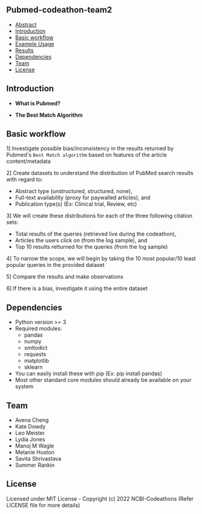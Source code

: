 ## Pubmed-codeathon-team2

- [Abstract](#Abstract)
- [Introduction](#Introduction)
- [Basic workflow](#Basic-workflow)
- [Example Usage](#Example-Usage)
- [Results](#Results)
- [Dependencies](#Dependencies)
- [Team](#Team)
- [License](#License)

## Introduction

- **What is Pubmed?**

- **The Best Match Algorithm**

## Basic workflow

1] Investigate possible bias/inconsistency in the results returned by Pubmed's `Best Match algorithm` based on features of the article content/metadata

2] Create datasets to understand the distribution of PubMed search results with regard to:
* Abstract type (unstructured, structured, none), 
* Full-text availability (proxy for paywalled articles), and 
* Publication type(s) (Ex: Clinical trial, Review, etc)

3] We will create these distributions for each of the three following citation sets: 
* Total results of the queries (retrieved live during the codeathon), 
* Articles the users click on (from the log sample), and 
* Top 10 results retturned for the queries (from the log sample)

4] To narrow the scope, we will begin by taking the 10 most popular/10 least popular queries in the provided dataset

5] Compare the results and make observations

6] If there is a bias, investigate it using the entire dataset

## Dependencies
- Python version >= 3
- Required modules:
    * pandas 
    * numpy
    * xmltodict
    * requests
    * matplotlib
    * sklearn
- You can easily install these with pip (Ex: pip install pandas)
- Most other standard core modules should already be available on your system

## Team 
- Avena Cheng
- Kate Dowdy
- Leo Meister
- Lydia Jones
- Manoj M Wagle
- Melanie Huston
- Savita Shrivastava
- Summer Rankin

## License
Licensed under MIT License - Copyright (c) 2022 NCBI-Codeathons (Refer LICENSE file for more details)
